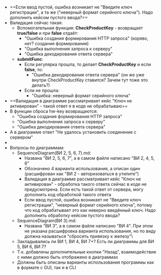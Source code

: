 * ==Если ввод пустой, ошибка возникает не "Введите ключ регистрации", а та же ("неверный формат серийного ключа"). Надо дополнить кейсом пустого ввода?==
* Валидация сейчас такая:
	* Вспомогательная функция: **CheckProductKey** - возвращает **true/false** и при **false** отдаёт:
		* "Ошибка создания формирования HTTP запроса" (коряво, нет? создания формирования)
		* "Ошибка выполнения запроса к серверу"
		* "Ошибка декодирования ответа сервера"
	* **submitFunc**:
		* Если регулярка прошла, то делает **CheckProductKey** и если **false**, то:
			* "Ошибка декодирования ответа сервера" (он же уже внутри CheckProductKey ставится? Зачем тут тоже это делать?)
		* Если не прошла:
			* "Ошибка: неверный формат серийного ключа"
* ==Валидация в диаграмме рассматривает кейс "Ключ не активирован" - такой ответ я в коде не обрабатываю==
* В функции сброса hw-key возвращаются:
	* "Ошибка создания формирования HTTP запроса"
	* "Ошибка выполнения запроса к серверу"
	* "Ошибка декодирования ответа сервера"
* А в диаграмме ответ "Не удалось установить соединение с сервером"
* 
* Вопросы по диаграммам:
	* SequenceDiagram(ВИ 2, 5, 6, 7).md:
		* Названа "ВИ 2, 5, 6, 7", а в самом файле написано "ВИ 2, 4, 5, 6"
		* Обозначено 4 варианта использования, а описан один (расшифрован как "ВИ 2 - авторизоваться в утилите")
		* Валидация в диаграмме рассматривает кейс "Ключ не активирован" - обработка такого ответа сейчас в коде не предусмотрена. Если есть такой ответ от сервера, могу дополнить код обработкой такого ответа
		* Если ввод пустой, ошибка возникает не "Введите ключ регистрации", "неверный формат серийного ключа", потому что код обрабатывает это как неверно введённый ключ. Надо дополнить обработку кейсом пустого ввода?
	* SequenceDiagram(ВИ 3).md:
		* Названа "ВИ 3", а в самом файле написано "ВИ 4". При этом не указана расшифровка варианта использования, но по виду должна называться "сбросить привязку к железу"\
	* Закладывались ли ВИ 1, ВИ 4, ВИ 7+? Есть ли диаграммы для ВИ 5, ВИ 6, ВИ 7?
	* Т.к. добавлены дополнительные кнопки "Назад", взаимодействие с ними должно быть отображено в диаграммах
	* Должны быть описаны варианты использования программы как в формате с GUI, так и в CLI